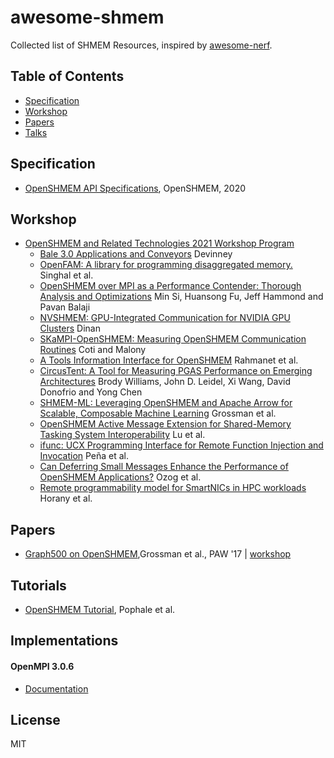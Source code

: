 # awesome-shmem
Collected list of SHMEM Resources, inspired by [awesome-nerf](https://github.com/yenchenlin/awesome-NeRF).

## Table of Contents
- [Specification](#specification)
- [Workshop](#workshop)
- [Papers](#papers)
- [Talks](#talks)

## Specification
- [OpenSHMEM API Specifications](http://www.openshmem.org/site/specification), OpenSHMEM, 2020

## Workshop
- [OpenSHMEM and Related Technologies 2021 Workshop Program](http://www.openshmem.org/workshops/openshmem2021/program.html)
  - [Bale 3.0 Applications and Conveyors](https://drive.google.com/file/d/1zOlBHpc9kPCikZOIa5jmqYbF8iefRnIz/view) Devinney
  - [OpenFAM: A library for programming disaggregated memory.](https://drive.google.com/file/d/14X4vZX_twJZRtcn9eaaT9pVyYezBzNc_/view) Singhal et al.
  - [OpenSHMEM over MPI as a Performance Contender: Thorough Analysis and Optimizations](https://drive.google.com/file/d/1wknrgccuCFSaUsyx0qY_WaXehVesgUZT/view?usp=sharing) Min Si, Huansong Fu, Jeff Hammond and Pavan Balaji
  - [NVSHMEM: GPU-Integrated Communication for NVIDIA GPU Clusters](https://drive.google.com/file/d/1bJ1wxgNjzTO5XeZ_yMtYcnxIAQUTlTtJ/view?usp=sharing) Dinan 
  - [SKaMPI-OpenSHMEM: Measuring OpenSHMEM Communication Routines](https://drive.google.com/file/d/1WJp7ivyKyspJZ6_xYgY3KYRMMfg7nFo9/view?usp=sharing) Coti and Malony
  - [A Tools Information Interface for OpenSHMEM](https://drive.google.com/file/d/1ISjHxVULaMXJkXIGXAw6ro9C7obSiAyU/view?usp=sharing) Rahmanet et al.
  - [CircusTent: A Tool for Measuring PGAS Performance on Emerging Architectures](https://drive.google.com/file/d/1Eltcdy9BtTJhcm2TB8Z1_hgm4jEgLN4W/view?usp=sharing) Brody Williams, John D. Leidel, Xi Wang, David Donofrio and Yong Chen
  - [SHMEM-ML: Leveraging OpenSHMEM and Apache Arrow for Scalable, Composable Machine Learning](https://drive.google.com/file/d/19nCly4OCbP_uuHBv1f3Ulnzna6ZZQoUz/view?usp=sharing) Grossman et al.
  - [OpenSHMEM Active Message Extension for Shared-Memory Tasking System Interoperability](https://drive.google.com/file/d/13pBypEX5mysnJNDPL5xMAzpDq5VpmEEs/view?usp=sharing) Lu et al.
  - [ifunc: UCX Programming Interface for Remote Function Injection and Invocation](https://drive.google.com/file/d/1oaXn9bx355U9VTRR1eNLYf3NTpLHgYXj/view?usp=sharing) Peña et al.
  - [Can Deferring Small Messages Enhance the Performance of OpenSHMEM Applications?](https://drive.google.com/file/d/1lp8ujh6EnQ0jD0wGdQkqv4uWy-4PpT5E/view?usp=sharing) Ozog et al.
  - [Remote programmability model for SmartNICs in HPC workloads](https://drive.google.com/file/d/1Z0nmpCQVoEX1QGOOriG6wfk0CIOOwyDs/view?usp=sharing) Horany et al.

## Papers
- [Graph500 on OpenSHMEM](https://dl.acm.org/doi/10.1145/3144779.3144781),Grossman et al., PAW '17 | [workshop](https://sc17.supercomputing.org/SC17%20Archive/workshops/workshop_pages/wkpr182.html)

## Tutorials
- [OpenSHMEM Tutorial](http://www.openshmem.org/site/sites/default/site_files/SHMEM_tutorial.pdf), Pophale et al.

## Implementations
#### OpenMPI 3.0.6
- [Documentation](https://www.open-mpi.org/doc/v3.0/man3/OpenSHMEM.3.php)

## License 
MIT
